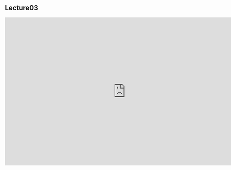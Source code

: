 ## Lecture03 

<iframe src="https://docs.google.com/presentation/d/1SEmhhDbAp1_sImNl5TQ_LwJj6GsNZEh03DySI0WNns0/embed?start=false&loop=false&delayms=30000" frameborder="0" width="780" height="480" allowfullscreen="true" mozallowfullscreen="true" webkitallowfullscreen="true"></iframe>